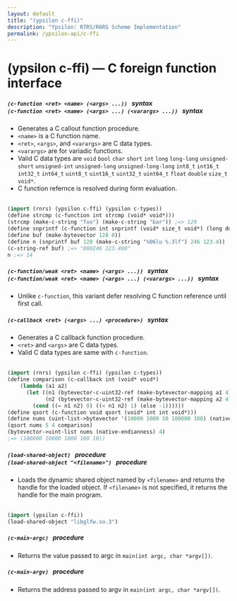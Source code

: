 ```yaml
---
layout: default
title: "(ypsilon c-ffi)"
description: "Ypsilon: R7RS/R6RS Scheme Implementation"
permalink: /ypsilon-api/c-ffi
---
```

# (ypsilon c-ffi) — C foreign function interface

##### `(c-function <ret> <name> (<args> ...))` &nbsp; syntax<br />`(c-function <ret> <name> (<args> ...) (<varargs> ...))` &nbsp; syntax

- Generates a C callout function procedure.
- `<name>` is a C function name.
- `<ret>`, `<args>`, and `<varargs>` are C data types.
- `<varargs>` are for variadic functions.
- Valid C data types are `void` `bool` `char` `short` `int` `long` `long-long` `unsigned-short` `unsigned-int` `unsigned-long` `unsigned-long-long` `int8_t` `int16_t` `int32_t` `int64_t` `uint8_t` `uint16_t` `uint32_t` `uint64_t` `float` `double` `size_t` `void*`.
- C function refernce is resolved during form evaluation.
<br /><br />
```lisp
(import (rnrs) (ypsilon c-ffi) (ypsilon c-types))
(define strcmp (c-function int strcmp (void* void*)))
(strcmp (make-c-string "foo") (make-c-string "bar")) ;=> 129
(define snprintf (c-function int snprintf (void* size_t void*) (long double)))
(define buf (make-bytevector 128 0))
(define n (snprintf buf 128 (make-c-string "%06lu %.3lf") 246 123.4))
(c-string-ref buf) ;=> "000246 123.400"
n ;=> 14
```

##### `(c-function/weak <ret> <name> (<args> ...))` &nbsp; syntax<br />`(c-function/weak <ret> <name> (<args> ...) (<varargs> ...))` &nbsp; syntax

- Unlike `c-function`, this variant defer resolving C function reference until first call.

##### `(c-callback <ret> (<args> ...) <procedure>)` &nbsp; syntax

- Generates a C callback function procedure.
- `<ret>` and `<args>` are C data types.
- Valid C data types are same with `c-function`.
<br /><br />
```lisp
(import (rnrs) (ypsilon c-ffi) (ypsilon c-types))
(define comparison (c-callback int (void* void*)
    (lambda (a1 a2)
      (let ((n1 (bytevector-c-uint32-ref (make-bytevector-mapping a1 4) 0))
            (n2 (bytevector-c-uint32-ref (make-bytevector-mapping a2 4) 0)))
        (cond ((= n1 n2) 0) ((< n1 n2) 1) (else -1))))))
(define qsort (c-function void qsort (void* int int void*)))
(define nums (uint-list->bytevector '(10000 1000 10 100000 100) (native-endianness) 4))
(qsort nums 5 4 comparison)
(bytevector->uint-list nums (native-endianness) 4)
;=> (100000 10000 1000 100 10))
```

#####  `(load-shared-object)` &nbsp; procedure<br />`(load-shared-object "<filename>")` &nbsp; procedure

- Loads the dynamic shared object named by `<filename>` and returns the handle for the loaded object. If `<filename>` is not specified, it returns the handle for the main program.
<br /><br />
```lisp
(import (ypsilon c-ffi))
(load-shared-object "libglfw.so.3")
```

##### `(c-main-argc)` &nbsp; procedure

- Returns the value passed to argc in ```main(int argc, char *argv[])```.

##### `(c-main-argv)` &nbsp; procedure

- Returns the address passed to argv in ```main(int argc, char *argv[])```.
